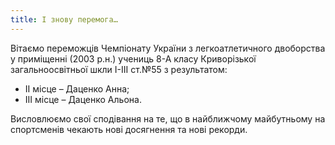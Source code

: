 ```yaml
---
title: І знову перемога…
---
```


Вітаємо переможців Чемпіонату України з легкоатлетичного двоборства у приміщенні (2003 р.н.) учениць 8-А класу Криворізької загальноосвітньої шкли І-ІІІ ст.№55 з результатом:

- ІІ місце – Даценко Анна;
- ІІІ місце – Даценко Альона.

Висловлюємо свої сподівання на те, що в найближчому майбутньому на спортсменів чекають нові досягнення та нові рекорди.

<slideshow id="_/72157692393122741" />
